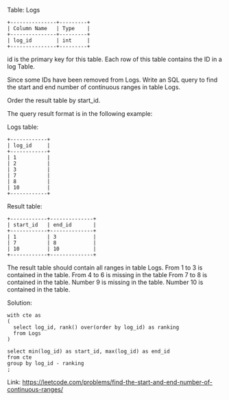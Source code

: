 Table: Logs
```
+---------------+---------+
| Column Name   | Type    |
+---------------+---------+
| log_id        | int     |
+---------------+---------+
```
id is the primary key for this table.
Each row of this table contains the ID in a log Table.

Since some IDs have been removed from Logs. Write an SQL query to find the start and end number of continuous ranges in table Logs.

Order the result table by start_id.

The query result format is in the following example:

Logs table:
```
+------------+
| log_id     |
+------------+
| 1          |
| 2          |
| 3          |
| 7          |
| 8          |
| 10         |
+------------+
```
Result table:
```
+------------+--------------+
| start_id   | end_id       |
+------------+--------------+
| 1          | 3            |
| 7          | 8            |
| 10         | 10           |
+------------+--------------+
```
The result table should contain all ranges in table Logs.
From 1 to 3 is contained in the table.
From 4 to 6 is missing in the table
From 7 to 8 is contained in the table.
Number 9 is missing in the table.
Number 10 is contained in the table.

Solution:
```
with cte as
(
  select log_id, rank() over(order by log_id) as ranking
  from Logs
)

select min(log_id) as start_id, max(log_id) as end_id
from cte
group by log_id - ranking
;
```
Link: https://leetcode.com/problems/find-the-start-and-end-number-of-continuous-ranges/
